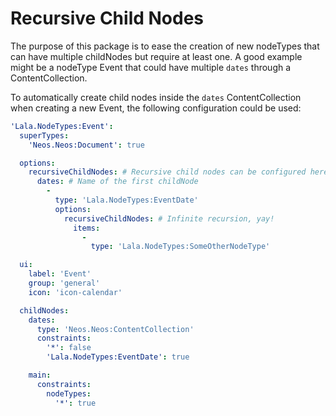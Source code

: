 # Recursive Child Nodes

The purpose of this package is to ease the creation of new nodeTypes that can have
multiple childNodes but require at least one. A good example might be a nodeType Event
that could have multiple `dates` through a ContentCollection.

To automatically create child nodes inside the `dates` ContentCollection when
creating a new Event, the following configuration could be used:

```yaml
'Lala.NodeTypes:Event':
  superTypes:
    'Neos.Neos:Document': true

  options:
    recursiveChildNodes: # Recursive child nodes can be configured here
      dates: # Name of the first childNode
        -
          type: 'Lala.NodeTypes:EventDate'
          options:
            recursiveChildNodes: # Infinite recursion, yay!
              items:
                -
                  type: 'Lala.NodeTypes:SomeOtherNodeType'

  ui:
    label: 'Event'
    group: 'general'
    icon: 'icon-calendar'

  childNodes:
    dates:
      type: 'Neos.Neos:ContentCollection'
      constraints:
        '*': false
        'Lala.NodeTypes:EventDate': true

    main:
      constraints:
        nodeTypes:
          '*': true
```
